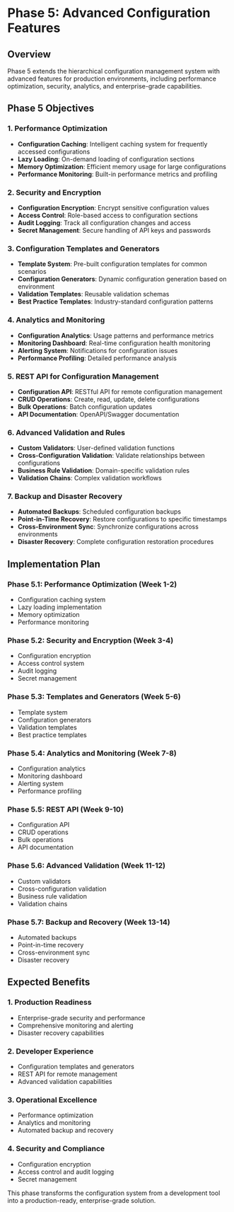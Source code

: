 # Phase 5: Advanced Configuration Features

## Overview

Phase 5 extends the hierarchical configuration management system with advanced features for production environments, including performance optimization, security, analytics, and enterprise-grade capabilities.

## Phase 5 Objectives

### 1. Performance Optimization
- **Configuration Caching**: Intelligent caching system for frequently accessed configurations
- **Lazy Loading**: On-demand loading of configuration sections
- **Memory Optimization**: Efficient memory usage for large configurations
- **Performance Monitoring**: Built-in performance metrics and profiling

### 2. Security and Encryption
- **Configuration Encryption**: Encrypt sensitive configuration values
- **Access Control**: Role-based access to configuration sections
- **Audit Logging**: Track all configuration changes and access
- **Secret Management**: Secure handling of API keys and passwords

### 3. Configuration Templates and Generators
- **Template System**: Pre-built configuration templates for common scenarios
- **Configuration Generators**: Dynamic configuration generation based on environment
- **Validation Templates**: Reusable validation schemas
- **Best Practice Templates**: Industry-standard configuration patterns

### 4. Analytics and Monitoring
- **Configuration Analytics**: Usage patterns and performance metrics
- **Monitoring Dashboard**: Real-time configuration health monitoring
- **Alerting System**: Notifications for configuration issues
- **Performance Profiling**: Detailed performance analysis

### 5. REST API for Configuration Management
- **Configuration API**: RESTful API for remote configuration management
- **CRUD Operations**: Create, read, update, delete configurations
- **Bulk Operations**: Batch configuration updates
- **API Documentation**: OpenAPI/Swagger documentation

### 6. Advanced Validation and Rules
- **Custom Validators**: User-defined validation functions
- **Cross-Configuration Validation**: Validate relationships between configurations
- **Business Rule Validation**: Domain-specific validation rules
- **Validation Chains**: Complex validation workflows

### 7. Backup and Disaster Recovery
- **Automated Backups**: Scheduled configuration backups
- **Point-in-Time Recovery**: Restore configurations to specific timestamps
- **Cross-Environment Sync**: Synchronize configurations across environments
- **Disaster Recovery**: Complete configuration restoration procedures

## Implementation Plan

### Phase 5.1: Performance Optimization (Week 1-2)
- Configuration caching system
- Lazy loading implementation
- Memory optimization
- Performance monitoring

### Phase 5.2: Security and Encryption (Week 3-4)
- Configuration encryption
- Access control system
- Audit logging
- Secret management

### Phase 5.3: Templates and Generators (Week 5-6)
- Template system
- Configuration generators
- Validation templates
- Best practice templates

### Phase 5.4: Analytics and Monitoring (Week 7-8)
- Configuration analytics
- Monitoring dashboard
- Alerting system
- Performance profiling

### Phase 5.5: REST API (Week 9-10)
- Configuration API
- CRUD operations
- Bulk operations
- API documentation

### Phase 5.6: Advanced Validation (Week 11-12)
- Custom validators
- Cross-configuration validation
- Business rule validation
- Validation chains

### Phase 5.7: Backup and Recovery (Week 13-14)
- Automated backups
- Point-in-time recovery
- Cross-environment sync
- Disaster recovery

## Expected Benefits

### 1. **Production Readiness**
- Enterprise-grade security and performance
- Comprehensive monitoring and alerting
- Disaster recovery capabilities

### 2. **Developer Experience**
- Configuration templates and generators
- REST API for remote management
- Advanced validation capabilities

### 3. **Operational Excellence**
- Performance optimization
- Analytics and monitoring
- Automated backup and recovery

### 4. **Security and Compliance**
- Configuration encryption
- Access control and audit logging
- Secret management

This phase transforms the configuration system from a development tool into a production-ready, enterprise-grade solution.